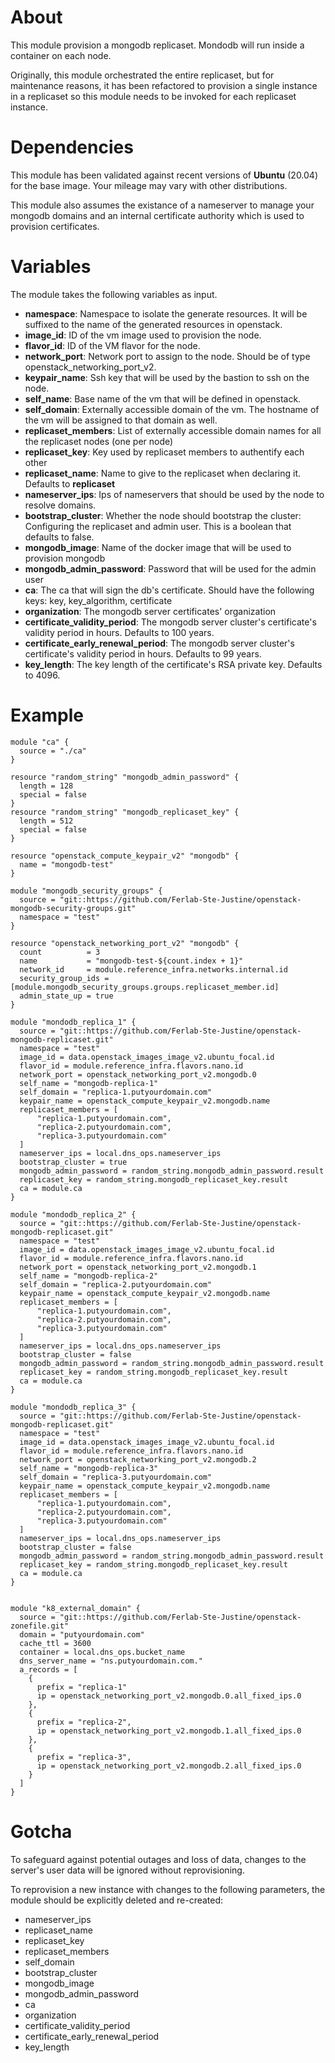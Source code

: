 # About

This module provision a mongodb replicaset. Mondodb will run inside a container on each node.

Originally, this module orchestrated the entire replicaset, but for maintenance reasons, it has been refactored to provision a single instance in a replicaset so this module needs to be invoked for each replicaset instance.

# Dependencies

This module has been validated against recent versions of **Ubuntu** (20.04) for the base image. Your mileage may vary with other distributions.

This module also assumes the existance of a nameserver to manage your mongodb domains and an internal certificate authority which is used to provision certificates.

# Variables

The module takes the following variables as input.

- **namespace**: Namespace to isolate the generate resources. It will be suffixed to the name of the generated resources in openstack.
- **image_id**: ID of the vm image used to provision the node.
- **flavor_id**: ID of the VM flavor for the node.
- **network_port**: Network port to assign to the node. Should be of type openstack_networking_port_v2.
- **keypair_name**: Ssh key that will be used by the bastion to ssh on the node.
- **self_name**: Base name of the vm that will be defined in openstack.
- **self_domain**: Externally accessible domain of the vm. The hostname of the vm will be assigned to that domain as well.
- **replicaset_members**: List of externally accessible domain names for all the replicaset nodes (one per node)
- **replicaset_key**: Key used by replicaset members to authentify each other
- **replicaset_name**: Name to give to the replicaset when declaring it. Defaults to **replicaset**
- **nameserver_ips**: Ips of nameservers that should be used by the node to resolve domains.
- **bootstrap_cluster**: Whether the node should bootstrap the cluster: Configuring the replicaset and admin user. This is a boolean that defaults to false.
- **mongodb_image**: Name of the docker image that will be used to provision mongodb
- **mongodb_admin_password**: Password that will be used for the admin user
- **ca**: The ca that will sign the db's certificate. Should have the following keys: key, key_algorithm, certificate
- **organization**: The mongodb server certificates' organization
- **certificate_validity_period**: The mongodb server cluster's certificate's validity period in hours. Defaults to 100 years.
- **certificate_early_renewal_period**: The mongodb server cluster's certificate's validity period in hours. Defaults to 99 years.
- **key_length**: The key length of the certificate's RSA private key. Defaults to 4096.

# Example

```
module "ca" {
  source = "./ca"
}

resource "random_string" "mongodb_admin_password" {
  length = 128
  special = false
}
resource "random_string" "mongodb_replicaset_key" {
  length = 512
  special = false
}

resource "openstack_compute_keypair_v2" "mongodb" {
  name = "mongodb-test"
}

module "mongodb_security_groups" {
  source = "git::https://github.com/Ferlab-Ste-Justine/openstack-mongodb-security-groups.git"
  namespace = "test"
}

resource "openstack_networking_port_v2" "mongodb" {
  count          = 3
  name           = "mongodb-test-${count.index + 1}"
  network_id     = module.reference_infra.networks.internal.id
  security_group_ids = [module.mongodb_security_groups.groups.replicaset_member.id]
  admin_state_up = true
}

module "mondodb_replica_1" {
  source = "git::https://github.com/Ferlab-Ste-Justine/openstack-mongodb-replicaset.git"
  namespace = "test"
  image_id = data.openstack_images_image_v2.ubuntu_focal.id
  flavor_id = module.reference_infra.flavors.nano.id
  network_port = openstack_networking_port_v2.mongodb.0
  self_name = "mongodb-replica-1"
  self_domain = "replica-1.putyourdomain.com"
  keypair_name = openstack_compute_keypair_v2.mongodb.name
  replicaset_members = [
      "replica-1.putyourdomain.com",
      "replica-2.putyourdomain.com",
      "replica-3.putyourdomain.com"
  ]
  nameserver_ips = local.dns_ops.nameserver_ips
  bootstrap_cluster = true
  mongodb_admin_password = random_string.mongodb_admin_password.result
  replicaset_key = random_string.mongodb_replicaset_key.result
  ca = module.ca
}

module "mondodb_replica_2" {
  source = "git::https://github.com/Ferlab-Ste-Justine/openstack-mongodb-replicaset.git"
  namespace = "test"
  image_id = data.openstack_images_image_v2.ubuntu_focal.id
  flavor_id = module.reference_infra.flavors.nano.id
  network_port = openstack_networking_port_v2.mongodb.1
  self_name = "mongodb-replica-2"
  self_domain = "replica-2.putyourdomain.com"
  keypair_name = openstack_compute_keypair_v2.mongodb.name
  replicaset_members = [
      "replica-1.putyourdomain.com",
      "replica-2.putyourdomain.com",
      "replica-3.putyourdomain.com"
  ]
  nameserver_ips = local.dns_ops.nameserver_ips
  bootstrap_cluster = false
  mongodb_admin_password = random_string.mongodb_admin_password.result
  replicaset_key = random_string.mongodb_replicaset_key.result
  ca = module.ca
}

module "mondodb_replica_3" {
  source = "git::https://github.com/Ferlab-Ste-Justine/openstack-mongodb-replicaset.git"
  namespace = "test"
  image_id = data.openstack_images_image_v2.ubuntu_focal.id
  flavor_id = module.reference_infra.flavors.nano.id
  network_port = openstack_networking_port_v2.mongodb.2
  self_name = "mongodb-replica-3"
  self_domain = "replica-3.putyourdomain.com"
  keypair_name = openstack_compute_keypair_v2.mongodb.name
  replicaset_members = [
      "replica-1.putyourdomain.com",
      "replica-2.putyourdomain.com",
      "replica-3.putyourdomain.com"
  ]
  nameserver_ips = local.dns_ops.nameserver_ips
  bootstrap_cluster = false
  mongodb_admin_password = random_string.mongodb_admin_password.result
  replicaset_key = random_string.mongodb_replicaset_key.result
  ca = module.ca
}


module "k8_external_domain" {
  source = "git::https://github.com/Ferlab-Ste-Justine/openstack-zonefile.git"
  domain = "putyourdomain.com"
  cache_ttl = 3600
  container = local.dns_ops.bucket_name
  dns_server_name = "ns.putyourdomain.com."
  a_records = [
    {
      prefix = "replica-1"
      ip = openstack_networking_port_v2.mongodb.0.all_fixed_ips.0
    },
    {
      prefix = "replica-2",
      ip = openstack_networking_port_v2.mongodb.1.all_fixed_ips.0
    },
    {
      prefix = "replica-3",
      ip = openstack_networking_port_v2.mongodb.2.all_fixed_ips.0
    }
  ]
}

```

# Gotcha

To safeguard against potential outages and loss of data, changes to the server's user data will be ignored without reprovisioning.

To reprovision a new instance with changes to the following parameters, the module should be explicitly deleted and re-created:
- nameserver_ips
- replicaset_name
- replicaset_key
- replicaset_members
- self_domain
- bootstrap_cluster
- mongodb_image
- mongodb_admin_password
- ca
- organization
- certificate_validity_period
- certificate_early_renewal_period
- key_length